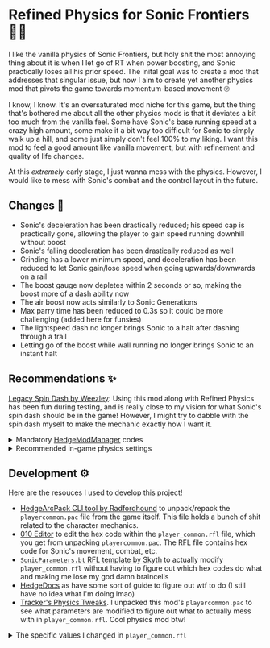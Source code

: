 # Refined Physics for Sonic Frontiers 🏃‍♂️

I like the vanilla physics of Sonic Frontiers, but holy shit the most annoying thing about it is when I let go of RT when power boosting, and Sonic practically loses all his prior speed. The inital goal was to create a mod that addresses that singular issue, but now I aim to create yet another physics mod that pivots the game towards momentum-based movement 🙄

I know, I know. It's an oversaturated mod niche for this game, but the thing that's bothered me about all the other physics mods is that it deviates a bit too much from the vanilla feel. Some have Sonic's base running speed at a crazy high amount, some make it a bit way too difficult for Sonic to simply walk up a hill, and some just simply don't feel 100% to my liking. I want this mod to feel a good amount like vanilla movement, but with refinement and quality of life changes.

At this *extremely* early stage, I just wanna mess with the physics. However, I would like to mess with Sonic's combat and the control layout in the future.

## Changes 🔵

- Sonic's deceleration has been drastically reduced; his speed cap is practically gone, allowing the player to gain speed running downhill without boost
- Sonic's falling deceleration has been drastically reduced as well
- Grinding has a lower minimum speed, and deceleration has been reduced to let Sonic gain/lose speed when going upwards/downwards on a rail
- The boost gauge now depletes within 2 seconds or so, making the boost more of a dash ability now
- The air boost now acts similarly to Sonic Generations
- Max parry time has been reduced to 0.3s so it could be more challenging (added here for funsies)
- The lightspeed dash no longer brings Sonic to a halt after dashing through a trail
- Letting go of the boost while wall running no longer brings Sonic to an instant halt

## Recommendations ✨

[Legacy Spin Dash by Weezley](https://gamebanana.com/mods/462772): Using this mod along with Refined Physics has been fun during testing, and is really close to my vision for what Sonic's spin dash should be in the game! However, I might try to dabble with the spin dash myself to make the mechanic exactly how I want it.

<details>
  <summary>Mandatory <a href="https://github.com/thesupersonic16/HedgeModManager">HedgeModManager</a> codes</summary>
  
  ```
  // Camera
  Disable Spin Charge Camera

  // Cheats
  Always Unlocked Spin Dash

  // Fixes
  Literally everything in this category

  // Gameplay
  Allow Attacking from Stomp Bounce
  Disable Loop Kick on Slide

  If you play with the legacy spin dash mod:
    Disable Spin Slash on Drop Dash
    Drop Dash on Double Jump

  Else if you don't play with the legacy spin dash mod:
    Allow Spin Dash on Dash Panels
    Always Trickable Spin Dash Exit
    Disable Drop Dash
  
  // Physics
  Literally everything in this category
  ```
</details>

<details>
  <summary>Recommended in-game physics settings</summary>
  
  ```
  // Only what to change

  Starting Speed: 15
  Acceleration: 15
  Jump Deceleration: 25 (I'm pretty sure the "Retain Ground Velocity for Jump" HMM code overrides this, but I have it set to this anyway)
  Deceleration Rate: 15
  ```
</details>

## Development ⚙️

Here are the resouces I used to develop this project!

- [HedgeArcPack CLI tool by Radfordhound](https://github.com/HedgeDocs/HedgeDocs.github.io/releases) to unpack/repack the `playercommon.pac` file from the game itself. This file holds a bunch of shit related to the character mechanics.
- [010 Editor](https://www.sweetscape.com/010editor/) to edit the hex code within the `player_common.rfl` file, which you get from unpacking `playercommon.pac`. The RFL file contains hex code for Sonic's movement, combat, etc.
- [`SonicParameters.bt` RFL template by Skyth](https://github.com/blueskythlikesclouds/RflTemplates/blob/master/SonicFrontiers/Uncategorized/SonicParameters.bt) to actually modify `player_common.rfl` without having to figure out which hex codes do what and making me lose my god damn braincells
- [HedgeDocs](https://hedgedocs.com) as have some sort of guide to figure out wtf to do (I still have no idea what I'm doing lmao)
- [Tracker's Physics Tweaks](https://gamebanana.com/mods/415617). I unpacked this mod's `playercommon.pac` to see what parameters are modified to figure out what to actually mess with in `player_common.rfl`. Cool physics mod btw!

<details>
  <summary>The specific values I changed in <code>player_common.rfl</code></summary>
  
  ```
  // Using Skyth's RFL template

  // REFERENCE
  path > to > parameters
  - parameter: vanilla value > value I changed it to

  // The following parameters are found within the path: sonicParameters > forwardView

  modePackage > speed > decele
  - force: 60 > 5
  - force2: 60 > 5
  - damperRange: 15 > 10
  
  modePackage > fall
  - deceleForce: 20 > 5 (NOTE: might increase. Sonic's horizontal momentum after an air boost is CRAZY bc of this lol)
  - overSpeedDeceleForce: 40 > 10
  
  modePackage > grind
  - maxSpeed: 30 > 60
  - deceleForce: 30 > 10
  - limitMinSpeed: 15 > 5
  
  modePackage > boost
  - consumptionRate: 6 > 100
  - recoveryRate: 30 > 5
  - recoveryByAttack: 3 > 0
  - infinityBoostTime: 180 > 60
  
  modePackage > airboost
  - startHSpeed: 25 > 100
  - startHSpeedMax: 50 > 100
  - minHSpeed: 20 > 100
  - maxHSpeed: 40 > 100
  - brakeTime: 0.5 > 0
  - minKeepTime: 0.1 > 0
  - maxKeepTime: 0.5 > 0
  - maxTime: 2 > 0
  
  modePackage > parry
  - minRecieveTime: 0.2 > 0.15
  - maxRecieveTime: 15 > 0.3
  - justEffectTime2: 5 > 1
  
  modePackage > wallmove
  - brake: 100 > 15
  
  lightDash
  - brake: 200 > 50
  ```
</details>
